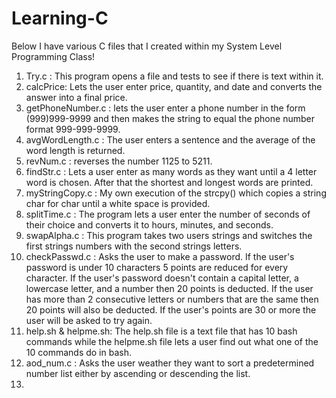 # Learning-C
Below I have various C files that I created within my System Level Programming Class!
1) Try.c : This program opens a file and tests to see if there is text within it.
2) calcPrice: Lets the user enter price, quantity, and date and converts the answer into a final price.
3) getPhoneNumber.c : lets the user enter a phone number in the form (999)999-9999 and then makes the string to equal the phone number format 999-999-9999.
4) avgWordLength.c : The user enters a sentence and the average of the word length is returned.
5) revNum.c : reverses the number 1125 to 5211.
6) findStr.c : Lets a user enter as many words as they want until a 4 letter word is chosen. After that the shortest and longest words are printed.
7) myStringCopy.c : My own execution of the strcpy() which copies a string char for char until a white space is provided.
8) splitTime.c : The program lets a user enter the number of seconds of their choice and converts it to hours, minutes, and seconds.
9) swapAlpha.c : This program takes two users strings and switches the first strings numbers with the second strings letters.
10) checkPasswd.c : Asks the user to make a password. If the user's password is under 10 characters 5 points are reduced for every character. If the user's password doesn't contain a capital letter, a lowercase letter, and a number then 20 points is deducted. If the user has more than 2 consecutive letters or numbers that are the same then 20 points will also be deducted. If the user's points are 30 or more the user will be asked to try again.
11) help.sh & helpme.sh: The help.sh file is a text file that has 10 bash commands while the helpme.sh file lets a user find out what one of the 10 commands do in bash.
12) aod_num.c : Asks the user weather they want to sort a predetermined number list either by ascending or descending the list.
13) 
